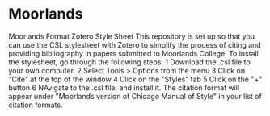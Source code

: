 Moorlands
=========

Moorlands Format Zotero Style Sheet
This repository is set up so that you can use the CSL stylesheet with Zotero to simplify the process of citing and providing bibliography in papers submitted to Moorlands College.  To install the stylesheet, go through the following steps: 
1 Download the .csl file to your own computer.
2 Select Tools > Options from the menu
3 Click on "Cite" at the top of the window
4 Click on the "Styles" tab
5 Click on the "+" button
6 NAvigate to the .csl file, and install it.  The citation format will appear under "Moorlands version of Chicago Manual of Style" in your list of citation formats. 
